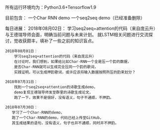 所有运行环境均为：Python3.6+Tensorflow1.9

目前包含：
    一个Char RNN demo
    一个seq2seq demo（已经准备删除）

每日进展：
    2018年08月02日：
        学习seq2seq+attention的代码（来自庞云升）
        与王德瑞导师会面，明确当前问题与未来计划。
        就LSTM相关问题进行交流探讨，觉收获颇丰，填补了一些之前的知识盲点。

    2018年08月01日：
        学习seq2seq+attention的代码（来自庞云升）
        在讨论时，我们想到，如果给比如Char-RNN一个全是压一个韵的数据，
        是否Char-RNN就可以生成完全压同一个韵的歌词，
        实践证明，可以生成押韵歌词，或许应该将输入数据按照所压的韵来划分？

    2018年07月31日：
        找到一个seq2seq+attention的诗歌生成demo，
        demo复现王德瑞导师发至群里的诗歌生成论文，
        跑了一下，效果不是很好，没有语义，句子不通顺，不押韵。

    2018年07月30日：
       学习了一个Char-RNN的demo，
       跑了一个Char-RNN的demo，代码已经上传至GitHub，
       其生成结果的语句，没有语义，句子也并不通顺，同时并不押韵。